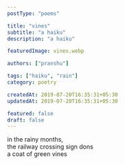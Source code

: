 ```yaml
---
postType: "poems"

title: "vines"
subtitle: "a haiku"
description: "a haiku"

featuredImage: vines.webp

authors: ["pranshu"]

tags: ["haiku", "rain"]
category: poetry

createdAt: 2019-07-20T16:35:31+05:30
updatedAt: 2019-07-20T16:35:31+05:30

featured: false
draft: false
---
```


in the rainy months,  
the railway crossing sign dons  
a coat of green vines
